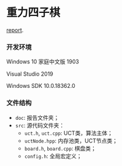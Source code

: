 # 重力四子棋

[report](./doc/report.pdf).

### 开发环境

Windows 10 家庭中文版 1903

Visual Studio 2019 

Windows SDK 10.0.18362.0

### 文件结构

- `doc`: 报告文件夹；
- `src`: 源代码文件夹：
  - `uct.h`, `uct.cpp`: UCT类，算法主体；
  - `uctNode.hpp`: 内存池类，UCT节点类；
  - `board.h`, `board.cpp`: 棋盘类；
  - `config.h`: 全局宏定义；
